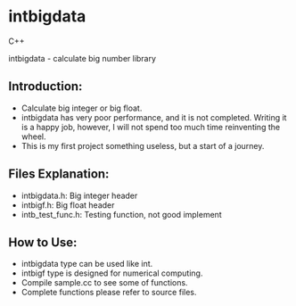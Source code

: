 intbigdata
==========

C++

intbigdata - calculate big number library

Introduction:
-------------
* Calculate big integer or big float.
* intbigdata has very poor performance, and it is not completed.
Writing it is a happy job, however, I will not spend too much time reinventing the wheel.
* This is my first project something useless, but a start of a journey.

Files Explanation:
------------------
* intbigdata.h: Big integer header
* intbigf.h: Big float header
* intb_test_func.h: Testing function, not good implement

How to Use:
-----------
* intbigdata type can be used like int.
* intbigf type is designed for numerical computing.
* Compile sample.cc to see some of functions.
* Complete functions please refer to source files.